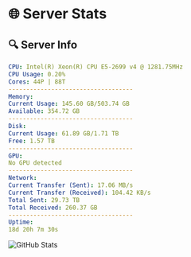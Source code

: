# 🌐 Server Stats
## 🔍 Server Info
```yaml
CPU: Intel(R) Xeon(R) CPU E5-2699 v4 @ 1281.75MHz
CPU Usage: 0.20%
Cores: 44P | 88T
-----------------------------------
Memory:
Current Usage: 145.60 GB/503.74 GB
Available: 354.72 GB
-----------------------------------
Disk:
Current Usage: 61.89 GB/1.71 TB
Free: 1.57 TB
-----------------------------------
GPU:
No GPU detected
-----------------------------------
Network:
Current Transfer (Sent): 17.06 MB/s
Current Transfer (Received): 104.42 KB/s
Total Sent: 29.73 TB
Total Received: 260.37 GB
-----------------------------------
Uptime:
18d 20h 7m 30s
```
![GitHub Stats](https://img.shields.io/badge/Updated-2025-03-26_17:30:19-blue)